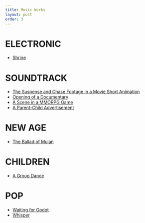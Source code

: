 ```yaml
---
title: Music Works
layout: post
order: 3
---
```



# ELECTRONIC
- [Shrine](https://soundcloud.com/ziwei-wang-322204468/shrine?utm_source=clipboard&utm_medium=text&utm_campaign=social_sharing)

# SOUNDTRACK
- [The Suspense and Chase Footage in a Movie Short Animation]()
- [Opening of a Documentary]()
- [A Scene in a MMORPG Game]()
- [A Parent-Child Advertisement]()

# NEW AGE
- [The Ballad of Mulan]()

# CHILDREN
- [A Group Dance]()

# POP
- [Waiting for Godot]()
- [Whisper]()